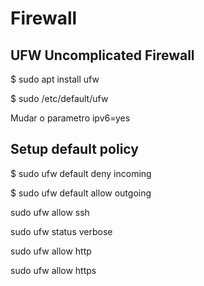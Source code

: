 # Firewall 

## UFW Uncomplicated Firewall 

$ sudo apt install ufw 

$ sudo /etc/default/ufw 

Mudar o parametro ipv6=yes

## Setup default policy 

$ sudo ufw default deny incoming

$ sudo ufw default allow outgoing

sudo ufw allow ssh

sudo ufw status verbose

sudo ufw allow http 
 
sudo ufw allow https

